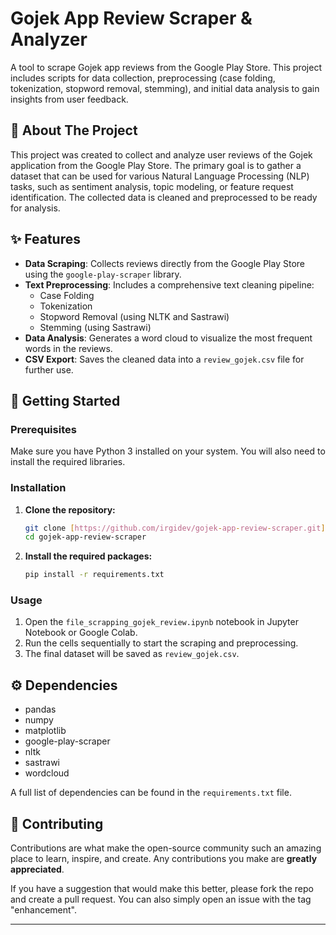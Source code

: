 # Gojek App Review Scraper & Analyzer

A tool to scrape Gojek app reviews from the Google Play Store. This project includes scripts for data collection, preprocessing (case folding, tokenization, stopword removal, stemming), and initial data analysis to gain insights from user feedback.

## 📜 About The Project

This project was created to collect and analyze user reviews of the Gojek application from the Google Play Store. The primary goal is to gather a dataset that can be used for various Natural Language Processing (NLP) tasks, such as sentiment analysis, topic modeling, or feature request identification. The collected data is cleaned and preprocessed to be ready for analysis.

## ✨ Features

* **Data Scraping**: Collects reviews directly from the Google Play Store using the `google-play-scraper` library.
* **Text Preprocessing**: Includes a comprehensive text cleaning pipeline:
    * Case Folding
    * Tokenization
    * Stopword Removal (using NLTK and Sastrawi)
    * Stemming (using Sastrawi)
* **Data Analysis**: Generates a word cloud to visualize the most frequent words in the reviews.
* **CSV Export**: Saves the cleaned data into a `review_gojek.csv` file for further use.

## 🚀 Getting Started

### Prerequisites

Make sure you have Python 3 installed on your system. You will also need to install the required libraries.

### Installation

1.  **Clone the repository:**
    ```bash
    git clone [https://github.com/irgidev/gojek-app-review-scraper.git](https://github.com/irgidev/gojek-app-review-scraper.git)
    cd gojek-app-review-scraper
    ```

2.  **Install the required packages:**
    ```bash
    pip install -r requirements.txt
    ```

### Usage

1.  Open the `file_scrapping_gojek_review.ipynb` notebook in Jupyter Notebook or Google Colab.
2.  Run the cells sequentially to start the scraping and preprocessing.
3.  The final dataset will be saved as `review_gojek.csv`.

## ⚙️ Dependencies

* pandas
* numpy
* matplotlib
* google-play-scraper
* nltk
* sastrawi
* wordcloud

A full list of dependencies can be found in the `requirements.txt` file.

## 🤝 Contributing

Contributions are what make the open-source community such an amazing place to learn, inspire, and create. Any contributions you make are **greatly appreciated**.

If you have a suggestion that would make this better, please fork the repo and create a pull request. You can also simply open an issue with the tag "enhancement".


---
